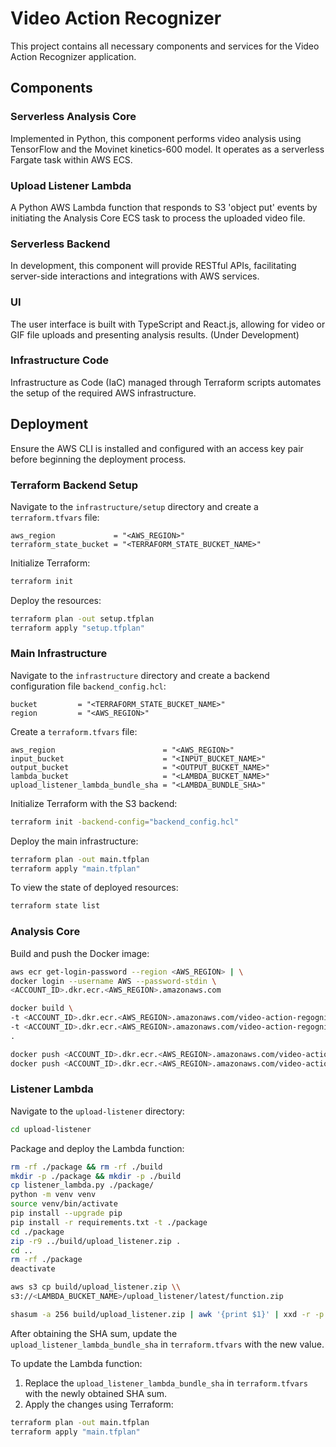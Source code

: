 # Video Action Recognizer

This project contains all necessary components and services for the Video Action Recognizer application.

## Components

### Serverless Analysis Core

Implemented in Python, this component performs video analysis using TensorFlow and the Movinet kinetics-600 model. It operates as a serverless Fargate task within AWS ECS.

### Upload Listener Lambda

A Python AWS Lambda function that responds to S3 'object put' events by initiating the Analysis Core ECS task to process the uploaded video file.

### Serverless Backend

In development, this component will provide RESTful APIs, facilitating server-side interactions and integrations with AWS services.

### UI

The user interface is built with TypeScript and React.js, allowing for video or GIF file uploads and presenting analysis results. (Under Development)

### Infrastructure Code

Infrastructure as Code (IaC) managed through Terraform scripts automates the setup of the required AWS infrastructure.

## Deployment

Ensure the AWS CLI is installed and configured with an access key pair before beginning the deployment process.

### Terraform Backend Setup

Navigate to the `infrastructure/setup` directory and create a `terraform.tfvars` file:

```hcl
aws_region             = "<AWS_REGION>"
terraform_state_bucket = "<TERRAFORM_STATE_BUCKET_NAME>"
```

Initialize Terraform:

```bash
terraform init
```

Deploy the resources:

```bash
terraform plan -out setup.tfplan
terraform apply "setup.tfplan"
```

### Main Infrastructure

Navigate to the `infrastructure` directory and create a backend configuration file `backend_config.hcl`:

```hcl
bucket         = "<TERRAFORM_STATE_BUCKET_NAME>"
region         = "<AWS_REGION>"
```

Create a `terraform.tfvars` file:

```hcl
aws_region                        = "<AWS_REGION>"
input_bucket                      = "<INPUT_BUCKET_NAME>"
output_bucket                     = "<OUTPUT_BUCKET_NAME>"
lambda_bucket                     = "<LAMBDA_BUCKET_NAME>"
upload_listener_lambda_bundle_sha = "<LAMBDA_BUNDLE_SHA>"
```

Initialize Terraform with the S3 backend:

```bash
terraform init -backend-config="backend_config.hcl"
```

Deploy the main infrastructure:

```bash
terraform plan -out main.tfplan
terraform apply "main.tfplan"
```

To view the state of deployed resources:

```bash
terraform state list
```

### Analysis Core

Build and push the Docker image:

```bash
aws ecr get-login-password --region <AWS_REGION> | \
docker login --username AWS --password-stdin \
<ACCOUNT_ID>.dkr.ecr.<AWS_REGION>.amazonaws.com
```

```bash
docker build \
-t <ACCOUNT_ID>.dkr.ecr.<AWS_REGION>.amazonaws.com/video-action-regognizer:<TAG> \
-t <ACCOUNT_ID>.dkr.ecr.<AWS_REGION>.amazonaws.com/video-action-regognizer:latest \
.
```

```bash
docker push <ACCOUNT_ID>.dkr.ecr.<AWS_REGION>.amazonaws.com/video-action-regognizer:<TAG>
docker push <ACCOUNT_ID>.dkr.ecr.<AWS_REGION>.amazonaws.com/video-action-regognizer:latest
```

### Listener Lambda

Navigate to the `upload-listener` directory:

```bash
cd upload-listener
```

Package and deploy the Lambda function:

```bash
rm -rf ./package && rm -rf ./build
mkdir -p ./package && mkdir -p ./build
cp listener_lambda.py ./package/
python -m venv venv
source venv/bin/activate
pip install --upgrade pip
pip install -r requirements.txt -t ./package
cd ./package
zip -r9 ../build/upload_listener.zip .
cd ..
rm -rf ./package
deactivate

aws s3 cp build/upload_listener.zip \\
s3://<LAMBDA_BUCKET_NAME>/upload_listener/latest/function.zip

shasum -a 256 build/upload_listener.zip | awk '{print $1}' | xxd -r -p | base64
```

After obtaining the SHA sum, update the `upload_listener_lambda_bundle_sha` in `terraform.tfvars` with the new value.

To update the Lambda function:

1. Replace the `upload_listener_lambda_bundle_sha` in `terraform.tfvars` with the newly obtained SHA sum.
2. Apply the changes using Terraform:

```bash
terraform plan -out main.tfplan
terraform apply "main.tfplan"
```
